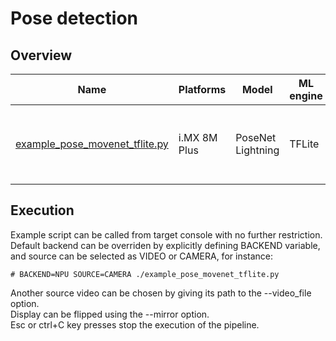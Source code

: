 # Pose detection

## Overview
Name | Platforms | Model | ML engine | Backend    | Features
--- | --- | --- | --- |------------| ---
[example_pose_movenet_tflite.py](./example_pose_movenet_tflite.py) | i.MX 8M Plus | PoseNet Lightning | TFLite | CPU<br>NPU | video file decoding<br>camera<br>gst-launch<br>python<br>

## Execution
Example script can be called from target console with no further restriction.
Default backend can be overriden by explicitly defining BACKEND variable, and source can be selected as VIDEO or CAMERA, for instance:

```
# BACKEND=NPU SOURCE=CAMERA ./example_pose_movenet_tflite.py
```
Another source video can be chosen by giving its path to the --video_file option.<br>
Display can be flipped using the --mirror option.<br>
Esc or ctrl+C key presses stop the execution of the pipeline.

